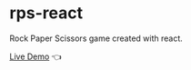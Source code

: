 # rps-react
Rock Paper Scissors game created with react.

[Live Demo](https://ghmacg.github.io/rps-react/) :point_left:
